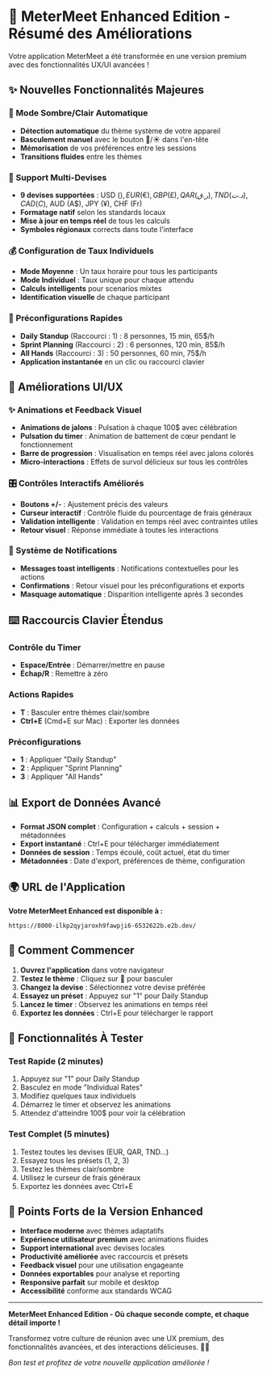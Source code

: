 # 🎉 MeterMeet Enhanced Edition - Résumé des Améliorations

Votre application MeterMeet a été transformée en une version premium avec des fonctionnalités UX/UI avancées !

## ✨ Nouvelles Fonctionnalités Majeures

### 🌙 Mode Sombre/Clair Automatique
- **Détection automatique** du thème système de votre appareil
- **Basculement manuel** avec le bouton 🌙/☀️ dans l'en-tête
- **Mémorisation** de vos préférences entre les sessions
- **Transitions fluides** entre les thèmes

### 💱 Support Multi-Devises
- **9 devises supportées** : USD ($), EUR (€), GBP (£), QAR (ر.ق), TND (د.ت), CAD (C$), AUD (A$), JPY (¥), CHF (Fr)
- **Formatage natif** selon les standards locaux
- **Mise à jour en temps réel** de tous les calculs
- **Symboles régionaux** corrects dans toute l'interface

### 💰 Configuration de Taux Individuels
- **Mode Moyenne** : Un taux horaire pour tous les participants
- **Mode Individuel** : Taux unique pour chaque attendu
- **Calculs intelligents** pour scenarios mixtes
- **Identification visuelle** de chaque participant

### 🎯 Préconfigurations Rapides
- **Daily Standup** (Raccourci : 1) : 8 personnes, 15 min, 65$/h
- **Sprint Planning** (Raccourci : 2) : 6 personnes, 120 min, 85$/h  
- **All Hands** (Raccourci : 3) : 50 personnes, 60 min, 75$/h
- **Application instantanée** en un clic ou raccourci clavier

## 🎨 Améliorations UI/UX

### ✨ Animations et Feedback Visuel
- **Animations de jalons** : Pulsation à chaque 100$ avec célébration
- **Pulsation du timer** : Animation de battement de cœur pendant le fonctionnement
- **Barre de progression** : Visualisation en temps réel avec jalons colorés
- **Micro-interactions** : Effets de survol délicieux sur tous les contrôles

### 🎛️ Contrôles Interactifs Améliorés
- **Boutons +/-** : Ajustement précis des valeurs
- **Curseur interactif** : Contrôle fluide du pourcentage de frais généraux
- **Validation intelligente** : Validation en temps réel avec contraintes utiles
- **Retour visuel** : Réponse immédiate à toutes les interactions

### 🔔 Système de Notifications
- **Messages toast intelligents** : Notifications contextuelles pour les actions
- **Confirmations** : Retour visuel pour les préconfigurations et exports
- **Masquage automatique** : Disparition intelligente après 3 secondes

## ⌨️ Raccourcis Clavier Étendus

### Contrôle du Timer
- **Espace/Entrée** : Démarrer/mettre en pause
- **Échap/R** : Remettre à zéro

### Actions Rapides  
- **T** : Basculer entre thèmes clair/sombre
- **Ctrl+E** (Cmd+E sur Mac) : Exporter les données

### Préconfigurations
- **1** : Appliquer "Daily Standup"
- **2** : Appliquer "Sprint Planning"
- **3** : Appliquer "All Hands"

## 📊 Export de Données Avancé

- **Format JSON complet** : Configuration + calculs + session + métadonnées
- **Export instantané** : Ctrl+E pour télécharger immédiatement
- **Données de session** : Temps écoulé, coût actuel, état du timer
- **Métadonnées** : Date d'export, préférences de thème, configuration

## 🌍 URL de l'Application

**Votre MeterMeet Enhanced est disponible à :**
```
https://8000-ilkp2qyjaroxh9fawpji6-6532622b.e2b.dev/
```

## 🚀 Comment Commencer

1. **Ouvrez l'application** dans votre navigateur
2. **Testez le thème** : Cliquez sur 🌙 pour basculer
3. **Changez la devise** : Sélectionnez votre devise préférée
4. **Essayez un préset** : Appuyez sur "1" pour Daily Standup
5. **Lancez le timer** : Observez les animations en temps réel
6. **Exportez les données** : Ctrl+E pour télécharger le rapport

## 🎯 Fonctionnalités À Tester

### Test Rapide (2 minutes)
1. Appuyez sur "1" pour Daily Standup
2. Basculez en mode "Individual Rates" 
3. Modifiez quelques taux individuels
4. Démarrez le timer et observez les animations
5. Attendez d'atteindre 100$ pour voir la célébration

### Test Complet (5 minutes)
1. Testez toutes les devises (EUR, QAR, TND...)
2. Essayez tous les présets (1, 2, 3)
3. Testez les thèmes clair/sombre
4. Utilisez le curseur de frais généraux
5. Exportez les données avec Ctrl+E

## 🎉 Points Forts de la Version Enhanced

- **Interface moderne** avec thèmes adaptatifs
- **Expérience utilisateur premium** avec animations fluides
- **Support international** avec devises locales  
- **Productivité améliorée** avec raccourcis et présets
- **Feedback visuel** pour une utilisation engageante
- **Données exportables** pour analyse et reporting
- **Responsive parfait** sur mobile et desktop
- **Accessibilité** conforme aux standards WCAG

---

**MeterMeet Enhanced Edition - Où chaque seconde compte, et chaque détail importe !** 

Transformez votre culture de réunion avec une UX premium, des fonctionnalités avancées, et des interactions délicieuses. 🚀✨

*Bon test et profitez de votre nouvelle application améliorée !*
